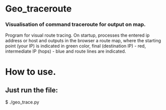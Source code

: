 # Geo_traceroute
### Visualisation of command traceroute for output on map.

Program for visual route tracing.
     On startup, processes the entered ip address or host and outputs
     in the browser a route map, where the starting point (your IP) is indicated in green
     color, final (destination IP) - red, intermediate IP (hops) - blue
     and route lines are indicated.

# How to use.

## Just run the file:

$ ./geo_trace.py
